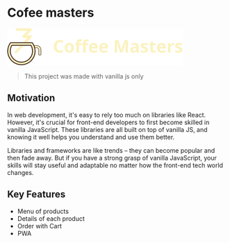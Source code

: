# Cofee masters

![Cofee masters logo](/images/logo.png "Cofee masters logo")

> This project was made with vanilla js only

## Motivation

In web development, it's easy to rely too much on libraries like React. However, it's crucial for front-end developers to first become skilled in vanilla JavaScript. These libraries are all built on top of vanilla JS, and knowing it well helps you understand and use them better.

Libraries and frameworks are like trends – they can become popular and then fade away. But if you have a strong grasp of vanilla JavaScript, your skills will stay useful and adaptable no matter how the front-end tech world changes.

## Key Features

- Menu of products
- Details of each product
- Order with Cart
- PWA